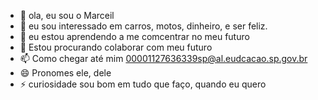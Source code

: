 - 👋 ola, eu sou o Marceil 
- 👀 eu sou interessado em carros, motos, dinheiro, e ser feliz.
- 🌱 eu estou aprendendo a me comcentrar no meu futuro 
- 💞️ Estou procurando colaborar com meu futuro
- 📫 Como chegar até mim  00001127636339sp@al.eudcacao.sp.gov.br
- 😄 Pronomes ele, dele 
- ⚡ curiosidade sou bom em tudo  que faço, quando eu quero

<!---
M-OREIA/M-OREIA is a ✨ special ✨ repository because its `README.md` (this file) appears on your GitHub profile.
You can click the Preview link to take a look at your changes.
--->

